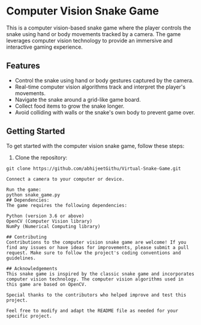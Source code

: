 # Computer Vision Snake Game

This is a computer vision-based snake game where the player controls the snake using hand or body movements tracked by a camera. The game leverages computer vision technology to provide an immersive and interactive gaming experience.

## Features

- Control the snake using hand or body gestures captured by the camera.
- Real-time computer vision algorithms track and interpret the player's movements.
- Navigate the snake around a grid-like game board.
- Collect food items to grow the snake longer.
- Avoid colliding with walls or the snake's own body to prevent game over.

## Getting Started

To get started with the computer vision snake game, follow these steps:

1. Clone the repository:

```shell
git clone https://github.com/abhijeetGithu/Virtual-Snake-Game.git

Connect a camera to your computer or device.

Run the game:
python snake_game.py
## Dependencies:
The game requires the following dependencies:

Python (version 3.6 or above)
OpenCV (Computer Vision library)
NumPy (Numerical Computing library)

## Contributing
Contributions to the computer vision snake game are welcome! If you find any issues or have ideas for improvements, please submit a pull request. Make sure to follow the project's coding conventions and guidelines.

## Acknowledgements
This snake game is inspired by the classic snake game and incorporates computer vision technology. The computer vision algorithms used in this game are based on OpenCV.

Special thanks to the contributors who helped improve and test this project.

Feel free to modify and adapt the README file as needed for your specific project.

